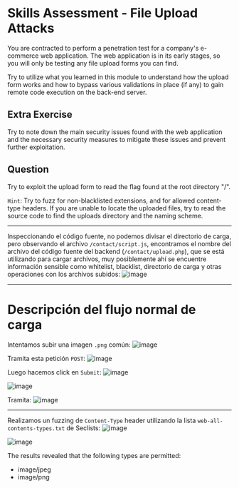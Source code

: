 # Skills Assessment - File Upload Attacks

You are contracted to perform a penetration test for a company's e-commerce web application. The web application is in its early stages, so you will only be testing any file upload forms you can find.

Try to utilize what you learned in this module to understand how the upload form works and how to bypass various validations in place (if any) to gain remote code execution on the back-end server.

## Extra Exercise

Try to note down the main security issues found with the web application and the necessary security measures to mitigate these issues and prevent further exploitation.

## Question

Try to exploit the upload form to read the flag found at the root directory "/".

`Hint`: Try to fuzz for non-blacklisted extensions, and for allowed content-type headers. If you are unable to locate the uploaded files, try to read the source code to find the uploads directory and the naming scheme.

---


Inspeccionando el código fuente, no podemos divisar el directorio de carga, pero observando el archivo `/contact/script.js`, encontramos el nombre del archivo del código fuente del backend (`/contact/upload.php`), que se está utilizando para cargar archivos, muy posiblemente ahí se encuentre información sensible como whitelist, blacklist, directorio de carga y otras operaciones con los archivos subidos:
![image](https://github.com/user-attachments/assets/34f321bd-57b0-4bf0-a5e3-1345f66eca53)

---

# Descripción del flujo normal de carga

Intentamos subir una imagen `.png` común:
![image](https://github.com/user-attachments/assets/929f061e-e5a8-451c-85af-ae684324681a)

Tramita esta petición `POST`:
![image](https://github.com/user-attachments/assets/610d2f51-cfd3-4602-838f-3e67f2eb812c)

Luego hacemos click en `Submit`:
![image](https://github.com/user-attachments/assets/d71ffabf-9610-4a68-970f-f67e019b7bb9)

![image](https://github.com/user-attachments/assets/955d45b7-8222-4d26-a268-86de780d2b15)

Tramita:
![image](https://github.com/user-attachments/assets/975adcae-a4b4-4c3a-993f-1aa855a08f6d)

---


Realizamos un fuzzing de `Content-Type` header utilizando la lista `web-all-contents-types.txt` de Seclists:
![image](https://github.com/user-attachments/assets/e08acc07-264f-43bb-97a1-58d917560eaf)


![image](https://github.com/user-attachments/assets/3d07536c-0b40-45b4-b696-56c0d83b72fb)

The results revealed that the following types are permitted:

- image/jpeg
- image/png

